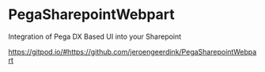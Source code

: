 # PegaSharepointWebpart
Integration of Pega DX Based UI into your Sharepoint

https://gitpod.io/#https://github.com/jeroengeerdink/PegaSharepointWebpart
